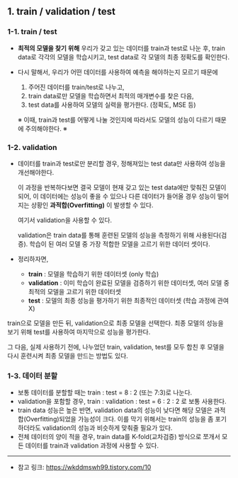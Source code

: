 ## **1. train / validation / test**
### **1-1. train / test**
- **최적의 모델을 찾기 위해** 우리가 갖고 있는 데이터를 train과 test로 나눈 후, 
train data로 각각의 모델을 학습시키고, test data로 각 모델의 최종 정확도를 확인한다.
- 다시 말해서, 우리가 어떤 데이터를 사용하여 예측을 해야하는지 모르기 때문에
  1. 주어진 데이터를 train/test로 나누고,
  2. train data로만 모델을 학습하면서 최적의 매개변수를 찾은 다음,
  3. test data를 사용하여 모델의 실력을 평가한다. (정확도, MSE 등)
    
  ※ 이때, train과 test를 어떻게 나눌 것인지에 따라서도 모델의 성능이 다르기 때문에 주의해야한다. ※


### **1-2. validation**
- 데이터를 train과 test로만 분리할 경우, 정해져있는 test data만 사용하여 성능을 개선해야한다.

  이 과정을 반복하다보면 결국 모델이 현재 갖고 있는 test data에만 맞춰진 모델이 되어, 이 데이터에는 성능이 좋을 수 있으나 다른 데이터가 들어올 경우 성능이 떨어지는 상황인 **과적합(Overfitting)** 이 발생할 수 있다.

  여기서 validation을 사용할 수 있다.

  validation은 train data를 통해 훈련된 모델의 성능을 측정하기 위해 사용된다(검증). 학습이 된 여러 모델 중 가장 적합한 모델을 고르기 위한 데이터 셋이다.

- 정리하자면,
    - **train** : 모델을 학습하기 위한 데이터셋 (only 학습)
    - **validation** : 이미 학습이 완료된 모델을 검증하기 위한 데이터셋, 여러 모델 중 최적의 모델을 고르기 위한 데이터셋
    - **test** : 모델의 최종 성능을 평가하기 위한 최종적인 데이터셋 (학습 과정에 관여 X)
  
train으로 모델을 만든 뒤, validation으로 최종 모델을 선택한다. 최종 모델의 성능을 보기 위해 test를 사용하여 마지막으로 성능을 평가한다.

그 다음, 실제 사용하기 전에, 나누었던 train, validation, test를 모두 합친 후 모델을 다시 훈련시켜 최종 모델을 만드는 방법도 있다.

### **1-3. 데이터 분할**
- 보통 데이터를 분할할 때는 train : test = 8 : 2 (또는 7:3)로 나눈다.
- validation을 포함할 경우, train : validation : test = 6 : 2 : 2 로 보통 사용한다.
- train data 성능은 높은 반면, validation data의 성능이 낮다면 해당 모델은 과적합(Overfitting)되었을 가능성이 크다. 이를 막기 위해서는 train의 성능을 좀 포기하더라도 validation의 성능과 비슷하게 맞춰줄 필요가 있다.
- 전체 데이터의 양이 적을 경우, train data를 K-fold(교차검증) 방식으로 쪼개서 모든 데이터를 train과 validation 과정에 사용할 수 있다.


------


* 참고 링크: https://wkddmswh99.tistory.com/10
  

